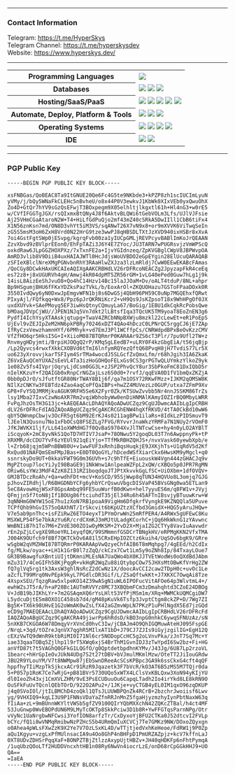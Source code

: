 [comment]: <> (Credit to HyperSkys for making this.)

---

### Contact Information

Telegram: https://t.me/HyperSkys <br />
Telegram Channel: https://t.me/hyperskysdev <br />
Website: https://www.hyperskys.dev/ <br />

---

<table style="width:100%">
 <tr>
    <th>Programming Languages</th>
    <td> 
      <img src="https://img.shields.io/badge/java-%23ED8B00.svg?style=for-the-badge&logo=openjdk&logoColor=white" />
   </td>
  </tr>
  <tr>
    <th>Databases</th>
    <td>
      <img src="https://img.shields.io/badge/MongoDB-%234ea94b.svg?style=for-the-badge&logo=mongodb&logoColor=white" />
      <img src="https://img.shields.io/badge/mysql-%2300f.svg?style=for-the-badge&logo=mysql&logoColor=white" />
      <img src="https://img.shields.io/badge/redis-%23DD0031.svg?style=for-the-badge&logo=redis&logoColor=white" />
    </td>
  </tr>
  <tr>
    <th>Hosting/SaaS/PaaS</th>
    <td>
      <img src="https://img.shields.io/badge/Cloudflare-F38020?style=for-the-badge&logo=Cloudflare&logoColor=white" />
      <img src="https://img.shields.io/badge/github%20pages-121013?style=for-the-badge&logo=github&logoColor=white" />
      <img src="https://img.shields.io/badge/linode-00A95C?style=for-the-badge&logo=linode&logoColor=white" />
      <img src="https://img.shields.io/badge/ovh-%23123F6D.svg?style=for-the-badge&logo=ovh&logoColor=white" />
      <img src="https://img.shields.io/badge/vercel-%23123F6D.svg?style=for-the-badge&logo=vercel&logoColor=white" />
    </td>
  </tr>
  <tr>
    <th>Automate, Deploy, Platform & Tools</th>
    <td>
      <img src="https://img.shields.io/badge/github-%23121011.svg?style=for-the-badge&logo=github&logoColor=white" />
      <img src="https://img.shields.io/badge/git-%23F05033.svg?style=for-the-badge&logo=git&logoColor=white" />
      <img src="https://img.shields.io/badge/docker-%230db7ed.svg?style=for-the-badge&logo=docker&logoColor=white" />
    </td>
  </tr>
  <tr>
    <th>Operating Systems</th>
    <td>
      <img src="https://img.shields.io/badge/Windows-0078D6?style=for-the-badge&logo=windows&logoColor=white" />
      <img src="https://img.shields.io/badge/mac%20os-000000?style=for-the-badge&logo=macos&logoColor=F0F0F0" />
      <img src="https://img.shields.io/badge/iOS-000000?style=for-the-badge&logo=ios&logoColor=white" />
      <img src="https://img.shields.io/badge/Linux-FCC624?style=for-the-badge&logo=linux&logoColor=black" />
    </td>
  </tr>
  <tr>
    <th>IDE</th>
    <td>
      <img src="https://img.shields.io/badge/Visual%20Studio%20Code-0078d7.svg?style=for-the-badge&logo=visual-studio-code&logoColor=white" />
      <img src="https://img.shields.io/badge/IntelliJIDEA-000000.svg?style=for-the-badge&logo=intellij-idea&logoColor=white" />
    </td>
  </tr>
</table>

---

### PGP Public Key

```
-----BEGIN PGP PUBLIC KEY BLOCK-----

xsFNBGas/QoBEAC8Ta9ItGNUE20Qe6Fc4G5te9NKbde3+kPZP8zh1scIUCImLyuN
yVMy/j/bQy5WNaFkCLEHc5nBvheU/o8x44P0V3ewkvJ1KbWk0XIxVEb0yxQwuOhX
Zo4D+GtQr7hYV9sGzQsEFwjT3BOxpegm9X05elhltjlkgxtl61h+Hl4nG3+w0rE5
w/CVfIFGGTgJGX/rsQIxmxBtQNy4J8f6AktvBLQWi6tGebVOLm3Lfs/UJlVJFsie
Aj25VHmCGaAtaroN2W+T4+HiLfGdPuQjo2mf43mZ40cSRkA5DwIIll1CbB6tiFx4
X1N56znKsn7md/ON8D3vhYt5iM3VS/sqANwT26X7vN9x8+or9mXVVK6ViTwqSeIn
zG5S5msM3oH6ZxH8Vrd0N22HrG9tze3wwPJ8qHBSDLTXtJzXVD940ixHSBr8xXvA
7oi4GstFgtSWp0jESvpg/kgrqFvb00za1yIUCpGMLjREVPcyvBABlImKoJrQEAAN
ZzvXbvd9zBVlprEEon0/EhFpTAZi3J6Y4E7ZYoc/JU3TARN7wPUGRsvjzVmWPScQ
oxkdRaw6JLpGGZHOXPXz/7xTxnFE2a+IjvYGIdnzeq/ZpKVGBglCWpV8JBPWvpOA
AmRD3vlib8V9DiiB4uxHAIAJWTl0HcJdjsWoUVBDO2eGpEYgin28ElUcuQARAQAB
zSFIeXBlclNreXMgPGNvbnRhY3RAaHlwZXJza3lzLmRldj7CwW0EEwEKABcFAmas
/QoCGy8DCwkHAxUKCAIeAQIXgAAKCRBHdLV26rDFRcoNEACZg2JpyzapFkR4ceEq
es72z8+j8xUGURVh4gH/Amwj4kR04dpMT5ZR56rGM+1vLG40ePed0Guw7hLg1j9k
14isL8AizEeShJvuO8+Qo4hC14Hzv14Bc15laJJOaM+Dv/oALT4tduP/8NL+ahpr
Bp9HSgumjBHU6fFKxYDZksPazTVkL/b/EoxArOl+ZKQUOHazu7GSToFPaaDOxk0R
3550IvdQwy6yN0DxwJpEmgvWFN1bj8s6DwGSj4QbH96PH59C0uNp7MGQEhxfQRwt
PIxyAjl/FQfkqq+Wx8/Ppz6pJrQKRNiKcr2+vH9Qs9JsKZpsoT18x9WhHPgOf0JX
uxdXUYvk+SAePMoyg5EF3iwHsQtnyCQmuyLa67/BoGig/1EBU1dkCqkRcPobsQwe
bMOaqJDVpCjWU//JPEN1NJq5Vn7dkt2lLBtsfIqa3TQcUK5TM9yoaT8EoZnEN3g6
PydfI4IchYsyXTAAskjqtupg+TwaV4ZRCbNNpBXWju8mzkl22cLewEt+eR1PoEpS
UjEvl9vZEJIpZeM2HN6pkPBRy70246xDZT4QAo4hDczC0LPNrQC5rggCJ6jE7ZAp
IfRyCzxVewzhamnHYf/6PMhyk+vd7EmJ3Pl1WCffpCs/CNRWdpdBPxBeOvKzzCMV
VfZfHO6qr5HksI5G+I+XiioM087BTQRmrP0KARAAr9ZS6cT3Plr/7pu9Ufl2TW+z
RnvmygHDyjmti/BrpiHJOQgQ2rP/KMqSgLEedB7+uLRY0F4kzGbgEiA/t56jqBjp
/Lp2Qyvcs4rwxfXkkCXOBVd6tTmI6lnfymRQYezQftQ68PvqH8jH7TvdiS77Lr5X
uo623yXrovvjkarTSFIym4SrTMa4wocdJ5SLGcfZxQmxLfm/r68hJgih3IA6ZkaK
Z6VxEAuQCmYUXAZsEeVL4Ta3izHoGOHQoFELxGs9CS3grPGTwQLUYmkzYlkoZ9yk
1e08Zv5fs4IVprjOqryLjdCsm0GG3L+zJSP2PhvQcY8ur3SbPkoFmC81DxIQbD5r
nIelKKzuY+f2QAIGb0xRnpCrNGZajLsz6S0d0+7rvfJ/qqEVA0D1fV1bmQxZKZjA
0bb0pDJrO/sJfutftGR80NrTWAY8B1j6f/qa7m1OSY72RKwFMzz+IJKM2qOMSW8K
NIlXzCNKYw3FEBTdz4Zao4aqCoPfQaIBPs+hwZZ4MUVezLz0GUP/utxa7ZFmP9Xv
GP8+FvYSQJMRMjkvAGUK9RFH5Se6X2Fyr0Zk/KTSUwZvvbb5Nr4nnJSSKM86TrZs
lsy1Mba27IxvCzwNoAXR7Rm2vqiWbhobyWw0enDiHNMAlKAmyIOZIrBQ0MbyLWRR
FvPqJhzOsTH3G13jc+kAEQEAAcLDhAQYAQoADwUCZqz9CgUJDwmcAAIbLgIpCRBH
dLV26rDFRcFdIAQZAQoABgUCZqz9CgAKCRCGhENW4hqXfRKVD/4tTA0CkBd10wW6
qbY5QWnmpCbwjv3OcFR5gt6bM92ErKJ4s0211agBPw1ilaRs+8IdkLzPIDSmuvT9
lJEelN3Qusnu7No1xFbOCsQ8FSEZLg7FVG/RYvvrJnaWkzYRMFa7N1NUy2rVOmF0
JfKJWVKX1ljf/LL641oXWMdHG7f0QvBaS9704XvJlTNTcwCse+hy4n0yLO2AYBlT
iScqyoK+2mC8yvNkS1QoTD7HTIV7JsaP+78ONwu5Y2goqDL03T7n6AwppnyPk+tP
XRXMR/dcCDU7YvF6zYEUl921qEiYjo+TTfMkRBHZQHJS+/nvxVask60yewbXpb/e
l+Zrb68jqjm5WPnBBW80U+v1wwFUF3xRnhiBqsHuqkjE9JXKjhTs+U1qRdV5d2Kf
RxQud01NAFQmSEmFMpJBas+E0DT0QoGYL/hDcedWSfXiarCkx6HwsKM9yMgcl+q0
ssnrskyDo9UT+0kkaVFWT9G0m36UVh+s7c9hTfE+EiuouskW4Vgn444zGHACJq9v
MgPZtoup7locYiJyI98BaGE9j1NkWnw1AnlpeaWZFpL2xQW/cXBQo5p0JPR7RgMN
ORiw6LsYWz3MdF4ZzK8Z131RZ1boqdqoJTJPtXkvvkGgLfSC+UiOXbm+1dfOVQV+
GMJBTDczRoAh/+Qa+wdhFDt+mcV+KoSCD/95SjWwp8qTUN34HQVUo8L3omjq7GJG
pJhovZIRdhjl/R6BHGDNbYCFg6yhbYCrQswuVbgcDISVaP45BVsGNg0wa5ETLan9
5eC8AvowHqjWSxF8GpsAmbq99FE5uuWurfB0dKwn+hel7yyuES6m/q8FW1v+JVyj
QFmjjn5f7toN8jIf1BOUg86ftciuhdT35jEl34Ru6h45AFTnIBsvjyBTuuwKrw+W
3qNNHmG0WYW15oE7hu1zXoN7RB1poaA9VigHm6DfgkrfVyngkE9KZNQQla5UPuve
TCPfQhb9hGvI575oQAXhNT/IrSkcvit6bKpUZtzXCfbd3GmidX+HQG5yAruJHQw+
V7e5ab9pnThc+isFZiRwZ6ETO4eyxT1PYmOrwWn25mRfPER4/A4RWx5gUFEwC8Ku
MSXWLP54FSe7bkAzYu6R/crdCXmKJ3mMJtULadgKCorhC+jQq6HkWknG1zYAvwnc
WmBNIiB7h1To7M6+ZVdE300ZO1wOyMKSM+2YvD2X+MjaIZG2CTYy8VavIuAavwdr
rEn2pZjLCvgXE9RoeYRL1eyqfQK/99SMmmnfGSDCrTBNgkHV/eRPMgKKN2VfxTMA
J004K9OUfch9f8Bf7QKTCkOv6A81l5CRxEHpIOZCtz6kuih4/UqSOv6bgK9/GRre
wSgbW2qVMZHWI87BTQRmrP0KARAApVwQzyeChfAIB6T8mMqhpg7/4gEEd/h2CdIx
fg/MLkw/oyac++LH1k1GrB0l7zZqQ/ckCzx7Cwt1Lm5y9oZNh8Ip/84TxayLOue7
GR3B9BawgfuXBntiUIjtDKmniMLEsNA7UaQWo4bX0KJJTVEtWodWs0oQXdBdJAbm
mZu317/4CeGIFh58KjPqgR+vkHqR2WqZu88iQtybpCOw75JHXsMtOBwKfVrHg2ZW
fQ7glVq5rg1tk3AxsW3ghlNsRcZ2dCwNz1X/doocAvCCI2caw2TDpH0c+uvOc1Le
aZcfLT99Mrq0NvPEpk9kyL7PGdlcDR3Gif/L/ZSaQftwkKt+J7XKXC7OwqAi8Tze
4XspxSEU/TqzgRaw5xlpeKO14Z39wASgN1uWL6IPOFucVitAFOe64p3WlvtmL4+/
ewhWZsJT5rA/h+aP28Bc1AUTmRVVYz8MC73XBQbmFCm3zDmahqhtd3CZoE24DBOg
V+JdB19bJIKhLYr+7m2GSAqmXQ6rYsLHlt53VfPjMSm1m/XRq+MWMCkUQMCgiDW7
L5ydcuDjtE5m8OXO1C458sb7d4/gM48pKuVk6Tsfp3JvptCtgm8ckZP+D/7Wg7ZI
Bg5K+TX6k98UHvE1G2oWmAK0wZsLfX42aGZmvWpLN7PKzP1uPHlNgdX5Ed7jzGQd
eCD9g7MAEQEAAcLDhAQYAQoADwUCZqz9CgUJDwmcAAIbLgIpCRBHdLV26rDFRcFd
IAQZAQoABgUCZqz9CgAKCRA49jiwrPp6hRdsD/kBO3npG0nhkC6ywqSFNUzAz/sN
5nXKB7CKGOA6W78DmqyVrXVnCd0hvC3Iw/jCBAJm4O9QhIGQMuwAteHJ095FspGE
/NrqL+3qd/tOZreJqnVX7qghR5MIlxAT1bD+J79CJ7ZJIs9iGyjzgilIG+EgH12Q
cEXzVwTQ9dWnR9ktbRiMI0I71Nl6cr5NODopCcHC5g2oLVnvPka/zJnT7Sq7Mc+Y
iae33qaaTOBq5Zjlhp1l9rT5XWq6xjS4BrThM1GvnIDJ3zTwYpdI6Sw2bz+Fi+HG
anVfD87t7t5VAGhQ0GFkG1LQGfO/g0QptdetbpdhnKYMv/J43Jg/6U87Lp2rzoVL
1bearc+hHrGpIeOvJUkN4UDg7S2t27tDBV+bVJmulMKmlMzw/OteTT2JiIouGRdw
JBU2R9YLouYM/V7t8NWMpw87jEbSwnDReeAcSCsKPBpc3GA9k6ssCkxG4cft4qQF
hppfhyTIiMzpTkSjkcxACr91RzR9Jqazetk3F7bVcR/kO3AT6B5zMS5M7TQjr0da
5+P057p1RoK7Ce7wRjG+pB81BVr5730UQo5xWTX4LClsVxKBLQxw3XoN94yKIjYU
dl0IeoZh43xj1CmXVLZHM/9vE3PsECUDuuOu6CapqLTadh2Io4irYkd8LE8kRN9O
OuSFkFuUvTQcnlQEbTOrD/922O2APu2+/1JKje+vyCTGB4yEL0IM1qxO96zqDKUP
j4q0SVoIOl/jtILBMChD4zoQkl1QTsJLUUWBPQnZk4RCrB+2bzchrJwoiisf6Lwv
yg/9VHXIQ9+kgLI3U9P1FNNsVDaYaZfnRRJnMnZ5fgaHjyzmzhyIynPbtNaxW63q
fIiAa+zL+9mBUnnWKYltVWSb5gfZV9100QIrYQbMXXchN42ZQKcZTBal/h4ct4MF
53JuGnwp0WvEBOPdUN6M9LMyTcOKTp8SkkPciw3D1b8R+YwFFGTqsParnNPg/Otr
vVyNc1UaNrgbwNFCwsi3YofION8arfzTr/CxDyxoYjBFU2CTKa0J52dtcvI2FVLp
bCYc/fQ1i8wVNMqRmibwNzPZHcS5b4URmQmIuXCVCj7Te7GMKz9NW/DOxoZQyxgn
o0Ahea4pWLsFXwZzK9X2Ye7V7OzLSxKL4D/wTTjtjedVxhKeHeoe/FdRW1j9P0Zp
aQu1Kgyu+vzgLxPfMUlnsacIA9u4Oo8GhP4nBHFpD1PmURZAZpjz+kcV7kffnLaJ
0XT8UDvZDHSrPqqXaF+BONPZTBjZtlzzAxypUjtHBZv+JH40qHDKFp6nFhtPymqA
/1uqUbzQOoLTf2HUDDVncxhtHB1n08Ry6NwVn4iocrLzE/onD68rCpGGkHHJ9+UO
QA==
=IaEA
-----END PGP PUBLIC KEY BLOCK-----
```
